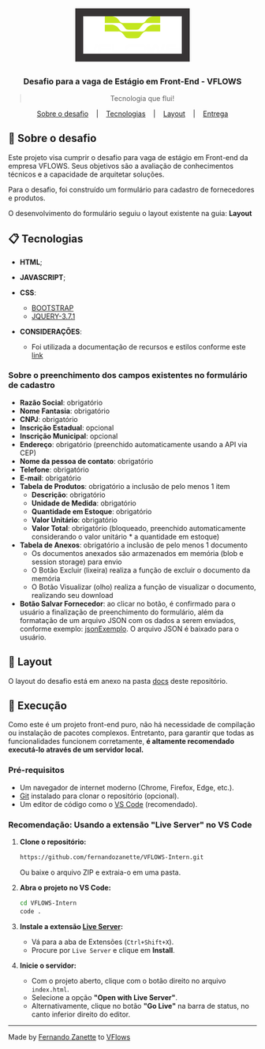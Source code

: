 <h1 align="center" >
  <img alt="VFlows" title="VFlows" src="docs/assets/logoBranca.png" width="200px" style="background:#373435; padding:16px"/>
</h1>

<h3 align="center">
  Desafio para a vaga de Estágio em Front-End - VFLOWS
</h3>

<blockquote align="center">Tecnologia que flui!</blockquote>

<p align="center">
  <a href="#-Sobre-o-desafio">Sobre o desafio</a>
  &nbsp;&nbsp;&nbsp;|&nbsp;&nbsp;&nbsp;
  <a href="#-Tecnologias">Tecnologias</a>
  &nbsp;&nbsp;&nbsp;|&nbsp;&nbsp;&nbsp;
  <a href="#-Layout">Layout</a>
  &nbsp;&nbsp;&nbsp;|&nbsp;&nbsp;&nbsp;
  <a href="#-Entrega">Entrega</a>
</p>

## 🚀 Sobre o desafio

Este projeto visa cumprir o desafio para vaga de estágio em Front-end da empresa VFLOWS. Seus objetivos são a avaliação de conhecimentos técnicos e a capacidade de arquitetar soluções.

Para o desafio, foi construído um formulário para cadastro de fornecedores e produtos.

O desenvolvimento do formulário seguiu o layout existente na guia: **Layout**

## 📋 Tecnologias

- **HTML**;
- **JAVASCRIPT**;
- **CSS**:  
  - [BOOTSTRAP](https://getbootstrap.com/)
  - [JQUERY-3.7.1 ](https://jquery.com/)

- **CONSIDERAÇÕES**:
  - Foi utilizada a documentação de recursos e estilos conforme este [link](https://style.fluig.com/)
  

### Sobre o preenchimento dos campos existentes no formulário de cadastro

- **Razão Social**: obrigatório
- **Nome Fantasia**: obrigatório
- **CNPJ**: obrigatório
- **Inscrição Estadual**: opcional
- **Inscrição Municipal**: opcional
- **Endereço**: obrigatório (preenchido automaticamente usando a API via CEP)
- **Nome da pessoa de contato**: obrigatório
- **Telefone**: obrigatório
- **E-mail**: obrigatório
- **Tabela de Produtos**: obrigatório a inclusão de pelo menos 1 item
  - **Descrição**: obrigatório
  - **Unidade de Medida**: obrigatório
  - **Quantidade em Estoque**: obrigatório
  - **Valor Unitário**: obrigatório
  - **Valor Total**: obrigatório (bloqueado, preenchido automaticamente considerando o valor unitário * a quantidade em estoque)
- **Tabela de Anexos**: obrigatório a inclusão de pelo menos 1 documento
  - Os documentos anexados são armazenados em memória (blob e session storage) para envio
  - O Botão Excluir (lixeira) realiza a função de excluir o documento da memória
  - O Botão Visualizar (olho) realiza a função de visualizar o documento, realizando seu download
- **Botão Salvar Fornecedor**: ao clicar no botão, é confirmado para o usuário a finalização de preenchimento do formulário, além da formatação de um arquivo JSON com os dados a serem enviados, conforme exemplo: [jsonExemplo](./jsonExemplo/). O arquivo JSON é baixado para o usuário.

## 🎨 Layout

O layout do desafio está em anexo na pasta [docs](./docs/) deste repositório.

## 📅 Execução

Como este é um projeto front-end puro, não há necessidade de compilação ou instalação de pacotes complexos. Entretanto, para garantir que todas as funcionalidades funcionem corretamente, **é altamente recomendado executá-lo através de um servidor local.**

### Pré-requisitos

* Um navegador de internet moderno (Chrome, Firefox, Edge, etc.).
* [Git](https://git-scm.com/) instalado para clonar o repositório (opcional).
* Um editor de código como o [VS Code](https://code.visualstudio.com/) (recomendado).

### Recomendação: Usando a extensão "Live Server" no VS Code

1.  **Clone o repositório:**
    ```bash
    https://github.com/fernandozanette/VFLOWS-Intern.git
    ```
    Ou baixe o arquivo ZIP e extraia-o em uma pasta.

2.  **Abra o projeto no VS Code:**
    ```bash
    cd VFLOWS-Intern
    code .
    ```

3.  **Instale a extensão [Live Server](https://marketplace.visualstudio.com/items?itemName=ritwickdey.LiveServer):**
    * Vá para a aba de Extensões (`Ctrl+Shift+X`).
    * Procure por `Live Server` e clique em **Install**.

4.  **Inicie o servidor:**
    * Com o projeto aberto, clique com o botão direito no arquivo `index.html`.
    * Selecione a opção **"Open with Live Server"**.
    * Alternativamente, clique no botão **"Go Live"** na barra de status, no canto inferior direito do editor.

---

Made by [Fernando Zanette](https://github.com/fernandozanette) to [VFlows](https://vflows.com.br)

